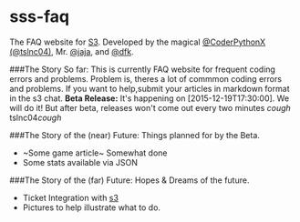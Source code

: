 # sss-faq
The FAQ website for [S3](https://github.com/whitman-colm/sss). Developed by the magical [@CoderPythonX (@tslnc04)](https://github.com/tslnc04), Mr. [@jaja](https://github.com/jajaio), and [@dfk](https://github.com/donovank).

###The Story So far:
This is currently FAQ website for frequent coding errors and problems. Problem is, theres a lot of commmon coding errors and problems. If you want to help,submit your articles in markdown format in the s3 chat.
**Beta Release:** It's happening on [2015-12-19T17:30:00]. We will do 
it! But after beta, releases won't come out every two minutes *cough* 
tslnc04*cough*

###The Story of the (near) Future:
Things planned for by the Beta.
* ~Some game article~ Somewhat done
* Some stats available via JSON

###The Story of the (far) Future:
Hopes & Dreams of the future.
* Ticket Integration with [s3](github.com/whitman-colm/sss)
* Pictures to help illustrate what to do.
